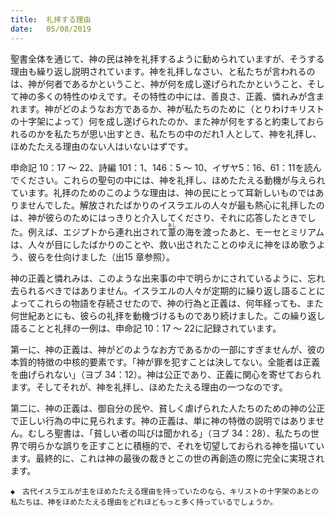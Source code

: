 ```yaml
---
title:  礼拝する理由
date:   05/08/2019
---
```


聖書全体を通じて、神の民は神を礼拝するように勧められていますが、そうする理由も繰り返し説明されています。神を礼拝しなさい、と私たちが言われるのは、神が何者であるかということ、神が何を成し遂げられたかということ、そして神の多くの特性のゆえです。その特性の中には、善良さ、正義、憐れみが含まれます。神がどのようなお方であるか、神が私たちのために（とりわけキリストの十字架によって）何を成し遂げられたのか、また神が何をすると約束しておられるのかを私たちが思い出すとき、私たちの中のだれ1 人として、神を礼拝し、ほめたたえる理由のない人はいないはずです。

申命記 10：17 ～ 22、詩編 101：1、146：5 ～ 10、イザヤ5：16、61：11を読んでください。これらの聖句の中には、神を礼拝し、ほめたたえる動機が与えられています。礼拝のためのこのような理由は、神の民にとって耳新しいものではありませんでした。解放されたばかりのイスラエルの人々が最も熱心に礼拝したのは、神が彼らのためにはっきりと介入してくださり、それに応答したときでした。例えば、エジプトから連れ出されて<ruby>葦<rt>あし</rt></ruby>の海を渡ったあと、モーセとミリアムは、人々が目にしたばかりのことや、救い出されたことのゆえに神をほめ歌うよう、彼らを仕向けました（出15 章参照）。

神の正義と憐れみは、このような出来事の中で明らかにされているように、忘れ去られるべきではありません。イスラエルの人々が定期的に繰り返し語ることによってこれらの物語を存続させたので、神の行為と正義は、何年経っても、また何世紀あとにも、彼らの礼拝を動機づけるものであり続けました。この繰り返し語ることと礼拝の一例は、申命記 10：17 ～ 22に記録されています。

第一に、神の正義は、神がどのようなお方であるかの一部にすぎませんが、彼の本質的特徴の中核的要素です。「神が罪を犯すことは決してない。全能者は正義を曲げられない」（ヨブ 34：12）。神は公正であり、正義に関心を寄せておられます。そしてそれが、神を礼拝し、ほめたたえる理由の一つなのです。

第二に、神の正義は、御自分の民や、貧しく虐げられた人たちのための神の公正で正しい行為の中に見られます。神の正義は、単に神の特徴の説明ではありません。むしろ聖書は、「貧しい者の叫びは聞かれる」（ヨブ 34：28）、私たちの世界で明らかな誤りを正すことに積極的で、それを切望しておられる神を描いています。最終的に、これは神の最後の裁きとこの世の再創造の際に完全に実現されます。

`◆　古代イスラエルが主をほめたたえる理由を持っていたのなら、キリストの十字架のあとの私たちは、神をほめたたえる理由をどれほどもっと多く持っているでしょうか。`